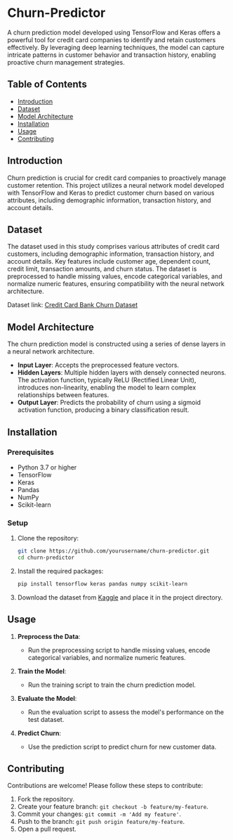 # Churn-Predictor

A churn prediction model developed using TensorFlow and Keras offers a powerful tool for credit card companies to identify and retain customers effectively. By leveraging deep learning techniques, the model can capture intricate patterns in customer behavior and transaction history, enabling proactive churn management strategies.

## Table of Contents

- [Introduction](#introduction)
- [Dataset](#dataset)
- [Model Architecture](#model-architecture)
- [Installation](#installation)
- [Usage](#usage)
- [Contributing](#contributing)


## Introduction

Churn prediction is crucial for credit card companies to proactively manage customer retention. This project utilizes a neural network model developed with TensorFlow and Keras to predict customer churn based on various attributes, including demographic information, transaction history, and account details.

## Dataset

The dataset used in this study comprises various attributes of credit card customers, including demographic information, transaction history, and account details. Key features include customer age, dependent count, credit limit, transaction amounts, and churn status. The dataset is preprocessed to handle missing values, encode categorical variables, and normalize numeric features, ensuring compatibility with the neural network architecture.

Dataset link: [Credit Card Bank Churn Dataset](https://www.kaggle.com/datasets/anwarsan/credit-card-bank-churn)

## Model Architecture

The churn prediction model is constructed using a series of dense layers in a neural network architecture. 

- **Input Layer**: Accepts the preprocessed feature vectors.
- **Hidden Layers**: Multiple hidden layers with densely connected neurons. The activation function, typically ReLU (Rectified Linear Unit), introduces non-linearity, enabling the model to learn complex relationships between features.
- **Output Layer**: Predicts the probability of churn using a sigmoid activation function, producing a binary classification result.

## Installation

### Prerequisites

- Python 3.7 or higher
- TensorFlow
- Keras
- Pandas
- NumPy
- Scikit-learn

### Setup

1. Clone the repository:
    ```sh
    git clone https://github.com/yourusername/churn-predictor.git
    cd churn-predictor
    ```

2. Install the required packages:
    ```sh
    pip install tensorflow keras pandas numpy scikit-learn
    ```

3. Download the dataset from [Kaggle](https://www.kaggle.com/datasets/anwarsan/credit-card-bank-churn) and place it in the project directory.

## Usage

1. **Preprocess the Data**:
    - Run the preprocessing script to handle missing values, encode categorical variables, and normalize numeric features.

2. **Train the Model**:
    - Run the training script to train the churn prediction model.

3. **Evaluate the Model**:
    - Run the evaluation script to assess the model's performance on the test dataset.

4. **Predict Churn**:
    - Use the prediction script to predict churn for new customer data.

## Contributing

Contributions are welcome! Please follow these steps to contribute:

1. Fork the repository.
2. Create your feature branch: `git checkout -b feature/my-feature`.
3. Commit your changes: `git commit -m 'Add my feature'`.
4. Push to the branch: `git push origin feature/my-feature`.
5. Open a pull request.


